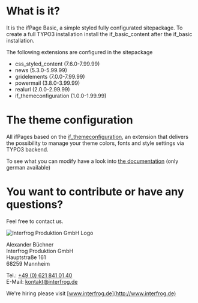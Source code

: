 # What is it?

It is the ifPage Basic, a simple styled fully configurated sitepackage. To create a full TYPO3 installation install the if_basic_content after the if_basic installation.

The following extensions are configured in the sitepackage

- css_styled_content (7.6.0-7.99.99)
- news (5.3.0-5.99.99)
- gridelements (7.0.0-7.99.99)
- powermail (3.8.0-3.99.99)
- realurl (2.0.0-2.99.99)
- if_themeconfiguration (1.0.0-1.99.99)

# The theme configuration

All ifPages based on the [if_themeconfiguration](https://github.com/interfrog/if_themeconfiguration), an extension that delivers the possibility to manage your theme colors, fonts and style settings via TYPO3 backend.

To see what you can modify have a look into [the documentation](https://www.ifpage.de/dokumentation.html) (only german available)

# You want to contribute or have any questions?

Feel free to contact us.

![Interfrog Produktion GmbH Logo][logo]

Alexander Büchner  
Interfrog Produktion GmbH  
Hauptstraße 161  
68259 Mannheim

Tel.: [+49 (0) 621 841 01 40](tel:+496218410147)  
E-Mail: [kontakt@interfrog.de](mailto:kontakt@interfrog.de)

We're hiring please visit [www.interfrog.de](http://www.interfrog.de)

[logo]: http://www.interfrog.de/img/interfrog-produktion.svg "Interfrog Produktion GmbH"